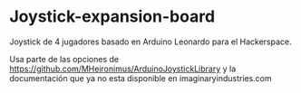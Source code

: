# Joystick-expansion-board

Joystick de 4 jugadores basado en Arduino Leonardo para el Hackerspace. 

Usa parte de las opciones de https://github.com/MHeironimus/ArduinoJoystickLibrary y la documentación que ya no esta disponible en imaginaryindustries.com


